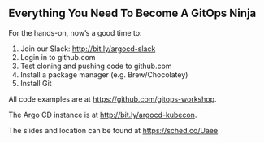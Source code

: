 ## Everything You Need To Become A GitOps Ninja

For the hands-on, now’s a good time to:

1. Join our Slack: http://bit.ly/argocd-slack
2. Login in to github.com
3. Test cloning and pushing code to github.com
4. Install a package manager (e.g. Brew/Chocolatey)
5. Install Git

All code examples are at https://github.com/gitops-workshop. 

The Argo CD instance is at http://bit.ly/argocd-kubecon.

The slides and location can be found at https://sched.co/Uaee
